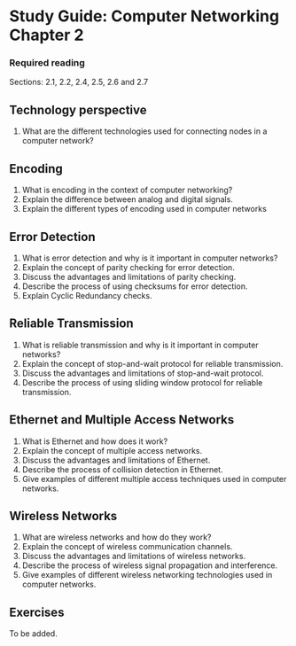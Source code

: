 # Study Guide: Computer Networking Chapter 2


### Required reading
Sections: 2.1, 2.2, 2.4, 2.5, 2.6 and 2.7 

## Technology perspective

1. What are the different technologies used for connecting nodes in a computer network?

## Encoding

1. What is encoding in the context of computer networking?
2. Explain the difference between analog and digital signals.
3. Explain the different types of encoding used in computer networks


## Error Detection

1. What is error detection and why is it important in computer networks?
2. Explain the concept of parity checking for error detection.
3. Discuss the advantages and limitations of parity checking.
4. Describe the process of using checksums for error detection.
5. Explain Cyclic Redundancy checks. 

## Reliable Transmission

1. What is reliable transmission and why is it important in computer networks?
2. Explain the concept of stop-and-wait protocol for reliable transmission.
3. Discuss the advantages and limitations of stop-and-wait protocol.
4. Describe the process of using sliding window protocol for reliable transmission.

## Ethernet and Multiple Access Networks

1. What is Ethernet and how does it work?
2. Explain the concept of multiple access networks.
3. Discuss the advantages and limitations of Ethernet.
4. Describe the process of collision detection in Ethernet.
5. Give examples of different multiple access techniques used in computer networks.

## Wireless Networks

1. What are wireless networks and how do they work?
2. Explain the concept of wireless communication channels.
3. Discuss the advantages and limitations of wireless networks.
4. Describe the process of wireless signal propagation and interference.
5. Give examples of different wireless networking technologies used in computer networks.

## Exercises

To be added. 

